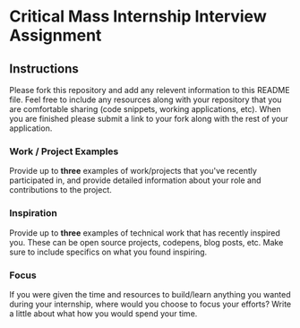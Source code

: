# Critical Mass Internship Interview Assignment

## Instructions

Please fork this repository and add any relevent information to this README file. Feel free to include any resources along with your repository that you are comfortable sharing (code snippets, working applications, etc). When you are finished please submit a link to your fork along with the rest of your application.

### Work / Project Examples

Provide up to **three** examples of work/projects that you've recently participated in, and provide detailed information about your role and contributions to the project. 

### Inspiration 

Provide up to **three** examples of technical work that has recently inspired you. These can be open source projects, codepens, blog posts, etc. Make sure to include specifics on what you found inspiring. 

### Focus

If you were given the time and resources to build/learn anything you wanted during your internship, where would you choose to focus your efforts? Write a little about what how you would spend your time.
